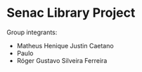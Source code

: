 # Senac Library Project
Group integrants:
- Matheus Henique Justin Caetano
- Paulo
- Róger Gustavo Silveira Ferreira
